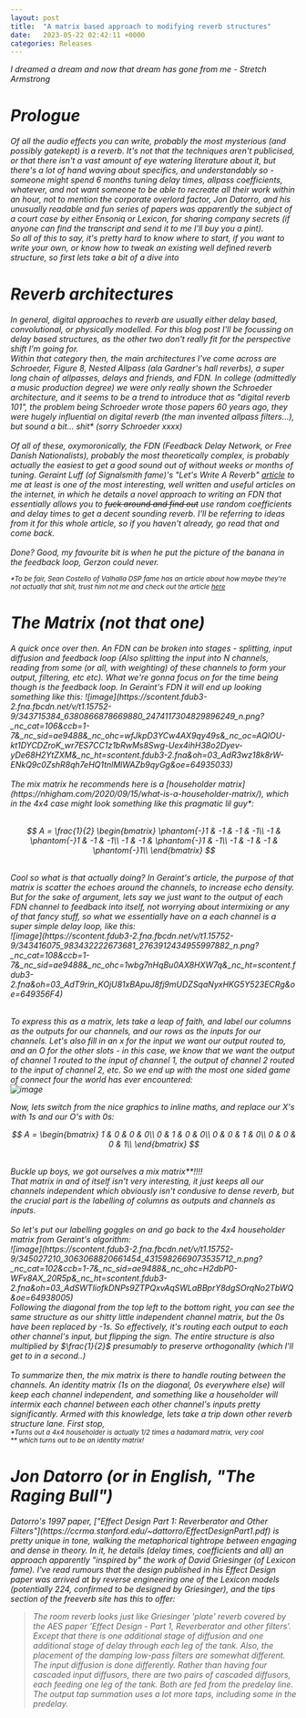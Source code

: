 ```yaml
---
layout: post
title:  "A matrix based approach to modifying reverb structures"
date:   2023-05-22 02:42:11 +0000
categories: Releases
---
```

<head>
    <script type="text/javascript" id="MathJax-script" async
  src="https://cdn.jsdelivr.net/npm/mathjax@3/es5/tex-mml-chtml.js">
</script></head>

<i>I dreamed a dream and now that dream has gone from me<i> - Stretch Armstrong

<h1>Prologue</h1>
Of all the audio effects you can write, probably the most mysterious (and possibly gatekept) is a reverb. It's not that the techniques aren't publicised, or that there isn't a vast amount of eye watering literature about it, but there's a lot of hand waving about specifics, and understandably so - someone might spend 6 months tuning delay times, allpass coefficients, whatever, and not want someone to be able to recreate all their work within an hour,  not to mention the corporate overlord factor, Jon Datorro, and his unusually readable and fun series of papers was apparently the subject of a court case by either Ensoniq or Lexicon, for sharing company secrets (if anyone can find the transcript and send it to me I'll buy you a pint). 
<br>
So all of this to say, it's pretty hard to know where to start, if you want to write your own, or know how to tweak an existing well defined reverb structure, so first lets take a bit of a dive into 

<h1>Reverb architectures</h1>

In general, digital approaches to reverb are usually either delay based, convolutional, or physically modelled. For this blog post I'll be focussing on delay based structures, as the other two don't really fit for the perspective shift I'm going for. <br> 
Within that category then, the main architectures I've come across are Schroeder, Figure 8, Nested Allpass (ala Gardner's hall reverbs), a super long chain of allpasses, delays and friends, and FDN. In college (admittedly a music production degree) we were only really shown the Schroeder architecture, and it seems to be a trend to introduce that as "digital reverb 101", the problem being Schroeder wrote those papers 60 years ago, they were hugely influential on digital reverb (the man invented allpass filters...), but sound a bit... shit* (sorry Schroeder xxxx) 
<br>
<br>
Of all of these, oxymoronically, the FDN (Feedback Delay Network, or Free Danish Nationalists), probably the most <i>theoretically</i> complex, is probably actually the easiest to get a good sound out of without weeks or months of tuning. Geraint Luff (of Signalsmith fame)'s "Let's Write A Reverb" [article](https://signalsmith-audio.co.uk/writing/2021/lets-write-a-reverb/) to me at least is one of the most interesting, well written and useful articles on the internet, in which he details a novel approach to writing an FDN that essentially allows you to <s>fuck around and find out</s> use random coefficients and delay times to get a decent sounding reverb. I'll be referring to ideas from it for this whole article, so if you haven't already, go read that and come back.
<br>
<br>
Done? Good, my favourite bit is when he put the picture of the banana in the feedback loop, Gerzon could <i>never</i>.
<br>

<sub>*To be fair, Sean Costello of Valhalla DSP fame has an article about how maybe they're not actually that shit, trust him not me and check out the article [here](https://valhalladsp.com/2009/05/30/schroeder-reverbs-the-forgotten-algorithm/)
</sub>

<h1>The Matrix (not that one)</h1>
A quick once over then. An FDN can be broken into stages - splitting, input diffusion and feedback loop (Also splitting the input into N channels, reading from some (or all, with weighting) of these channels to form your output, filtering, etc etc). What we're gonna focus on for the time being though is the feedback loop. In Geraint's FDN it will end up looking something like this: 
![image](https://scontent.fdub3-2.fna.fbcdn.net/v/t1.15752-9/343715384_6380866878669880_2474117304829896249_n.png?_nc_cat=106&ccb=1-7&_nc_sid=ae9488&_nc_ohc=wfJkpD3YCw4AX9qy49s&_nc_oc=AQlOU-kt1DYCDZroK_wr7ES7CC1z1bRwMs8Swg-Uex4ihH38o2Dyev-yDe68H2YtZXM&_nc_ht=scontent.fdub3-2.fna&oh=03_AdR3wz18k8rW-ENkQ9c0ZshR8qh7eHQ1tnlMlWAZb9qyGg&oe=64935033)
<br><br>
The mix matrix he recommends here is a [householder matrix](https://nhigham.com/2020/09/15/what-is-a-householder-matrix/), which in the 4x4 case might look something like this pragmatic lil guy*:<br>
<br>

$$ A = \frac{1}{2} \begin{bmatrix}
\phantom{-}1 & -1 & -1 & -1\\  
-1 & \phantom{-}1 & -1 & -1\\
-1 & -1 &  \phantom{-}1 & -1\\
-1 & -1 & -1 & \phantom{-}1\\
\end{bmatrix}
$$

<br>
Cool so what is that actually doing? In Geraint's article, the purpose of that matrix is scatter the echoes around the channels, to increase echo density. But for the sake of argument, lets say we just want to the output of each FDN channel to feedback into itself, not worrying about intermixing or any of that fancy stuff, so what we essentially have on a each channel is a super simple delay loop, like this:
<br>
![image](https://scontent.fdub3-2.fna.fbcdn.net/v/t1.15752-9/343416075_983432222673681_2763912434955997882_n.png?_nc_cat=108&ccb=1-7&_nc_sid=ae9488&_nc_ohc=1wbg7nHqBu0AX8HXW7q&_nc_ht=scontent.fdub3-2.fna&oh=03_AdT9rin_KOjU81xBApuJ8fj9mUDZSqaNyxHKG5Y523ECRg&oe=649356F4)

<br>
<br>

To express this as a matrix, lets take a leap of faith, and label our columns as the outputs for our channels, and our rows as the inputs for our channels. Let's also fill in an x for the input we want our output routed to, and an O for the other slots - in this case, we know that we want the output of channel 1 routed to the input of channel 1, the output of channel 2 routed to the input of channel 2, etc. So we end up with the most one sided game of connect four the world has ever encountered: 
<br>
![image](https://scontent.fdub3-2.fna.fbcdn.net/v/t1.15752-9/343747352_121047027657542_7977978219463630559_n.png?_nc_cat=101&ccb=1-7&_nc_sid=ae9488&_nc_ohc=ilWm39DGpGkAX-0UATx&_nc_ht=scontent.fdub3-2.fna&oh=03_AdTDrI63M9TY6BwBtTF5lLweCONSVHXYF-512q9CRIgtTA&oe=6493656E)
<br>

Now, lets switch from the nice graphics to inline maths, and replace our X's with 1s and our O's with 0s: 

$$ A = \begin{bmatrix}
1 & 0 & 0 & 0\\  
0 & 1 & 0 & 0\\
0 & 0 & 1 & 0\\
0 & 0 & 0 & 1\\
\end{bmatrix}
$$

<br> 
Buckle up boys, we got ourselves a mix matrix**!!!!<br>
That matrix in and of itself isn't very interesting, it just keeps all our channels independent which obviously isn't condusive to dense reverb, but the crucial part is the labelling of columns as outputs and channels as inputs. <br> 
<br> 
So let's put our labelling goggles on and go back to the 4x4 householder matrix from Geraint's algorithm: 
<br>
![image](https://scontent.fdub3-2.fna.fbcdn.net/v/t1.15752-9/345027210_3063068820661454_4315982669073535712_n.png?_nc_cat=102&ccb=1-7&_nc_sid=ae9488&_nc_ohc=H2dbP0-WFv8AX_20R5p&_nc_ht=scontent.fdub3-2.fna&oh=03_AdSWTliofkDNPs9ZTPQxvAqSWLaBBprY8dgSOrqNo2TbWQ&oe=64938005)

<br>
Following the diagonal from the top left to the bottom right, you can see the same structure as our shitty little independent channel matrix, but the 0s have been replaced by -1s. So effectively, it's routing each output to each other channel's input, but flipping the sign. The entire structure is also multiplied by $\frac{1}{2}$ presumably to preserve orthogonality (which I'll get to in a second..)
<br>
<br> 
To summarize then, the mix matrix is there to handle routing between the channels. An identity matrix (1s on the diagonal, 0s everywhere else) will keep each channel independent, and something like a householder will intermix each channel between each other channel's inputs pretty significantly. Armed with this knowledge, lets take a trip down other reverb structure lane. First stop, 
<br> 
<sub> *Turns out a 4x4 householder is actually 1/2 times a hadamard matrix, very cool
<br> 
** which turns out to be an identity matrix!
</sub>
<h1> Jon Datorro (or in English, "The Raging Bull") </h1>
Datorro's 1997 paper, ["Effect Design Part 1: Reverberator and Other Filters"](https://ccrma.stanford.edu/~dattorro/EffectDesignPart1.pdf) is pretty unique in tone, walking the metaphorical tightrope between engaging and dense in theory. In it, he details (delay times, coefficients and all) an approach apparently "inspired by" the work of David Griesinger (of Lexicon fame). I've read rumours that the design published in his Effect Design paper was arrived at by reverse engineering one of the Lexicon models (potentially 224, confirmed to be designed by Griesinger), and the tips section of the freeverb site has this to offer: 

> The room reverb looks just like Griesinger 'plate' reverb covered by the AES paper 'Effect Design - Part 1, Reverberator and other filters'. Except that there is one additional stage of diffusion and one additional stage of delay through each leg of the tank. Also, the placement of the damping low-pass filters are somewhat different. The input diffusion is done differently. Rather than having four cascaded input diffusors, there are two pairs of cascaded diffusors, each feeding one leg of the tank. Both are fed from the predelay line. The output tap summation uses a lot more taps, including some in the predelay. 


  <script>
  MathJax = {
    tex: {inlineMath: [['$', '$']]}
  };
  </script>
  <script id="MathJax-script" async src="https://cdn.jsdelivr.net/npm/mathjax@3/es5/tex-chtml.js"></script>